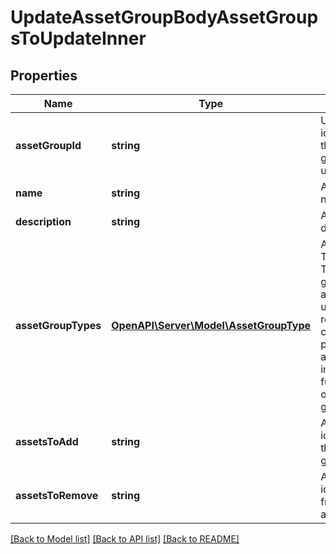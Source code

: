 # UpdateAssetGroupBodyAssetGroupsToUpdateInner

## Properties
Name | Type | Description | Notes
------------ | ------------- | ------------- | -------------
**assetGroupId** | **string** | Unique identifier of the asset group to update. | 
**name** | **string** | Asset Group name | [optional] 
**description** | **string** | Asset group description | [optional] 
**assetGroupTypes** | [**OpenAPI\Server\Model\AssetGroupType**](AssetGroupType.md) | Asset Group Types. Note: The asset group types are used for user reference and categorization purposes only and do not impact the functionality of the asset group. | [optional] 
**assetsToAdd** | **string** | A list of asset ids to add to the asset group. | [optional] 
**assetsToRemove** | **string** | A list of asset ids to remove from the asset group. | [optional] 

[[Back to Model list]](../README.md#documentation-for-models) [[Back to API list]](../README.md#documentation-for-api-endpoints) [[Back to README]](../README.md)


